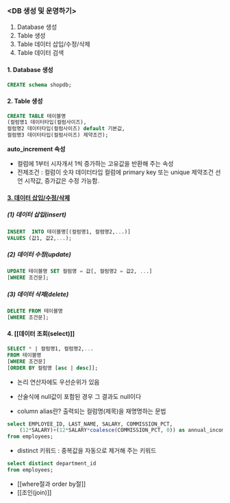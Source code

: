 ### <DB 생성 및 운영하기>
1. Database 생성
2. Table 생성
3. Table 데이터 삽입/수정/삭제
4. Table 데이터 검색

#### 1. Database 생성
```sql
CREATE schema shopdb;
```
#### 2. Table 생성
```sql
CREATE TABLE 테이블명
(컬럼명1 데이터타입(컬럼사이즈),
컬럼명2 데이터타입(컬럼사이즈) default 기본값,
컬럼명3 데이터타입(컬럼사이즈) 제약조건);
```

**auto_increment 속성**
- 컬럼에 1부터 시자개서 1씩 증가하는 고유값을 반환해 주는 속성
- 전제조건 : 컬럼이 숫자 데이터타입 
		컬럼에 primary key 또는 unique 제약조건 선언
		시작값, 증가값은 수정 가능함.

#### [3. 데이터 삽입/수정/삭제](<데이터 조작어(DML)>)
##### (1) 데이터 삽입(insert)
```sql
INSERT  INTO 테이블명[(컬럼명1, 컬렴명2,...)]
VALUES (값1, 값2,...);
```
##### (2) 데이터 수정(update)
```sql
UPDATE 테이블명 SET 컬럼명 = 값[, 컬럼명2 = 값2, ...]
[WHERE 조건문];
```
##### (3) 데이터 삭제(delete)
```sql
DELETE FROM 테이블명
[WHERE 조건문];
```

#### 4. [[데이터 조회(select)]]
```sql
SELECT * | 컬럼명1, 컬럼명2,...
FROM 테이블명
[WHERE 조건문]
[ORDER BY 컬럼명 [asc | desc]];
```
- 논리 연산자에도 우선순위가 있음

- 산술식에 null값이 포함된 경우 그 결과도 null이다
- column alias란? 출력되는 컬럼명(제목)을 재명명하는 문법
```sql
select EMPLOYEE_ID, LAST_NAME, SALARY, COMMISSION_PCT, 
	(12*SALARY)+(12*SALARY*coalesce(COMMISSION_PCT, 0)) as annual_income
from employees;
```
- distinct 키워드 : 중복값을 자동으로 제거해 주는 키워드
```sql
select distinct department_id
from employees;
```
- [[where절과 order by절]]
- [[조인(join)]]

